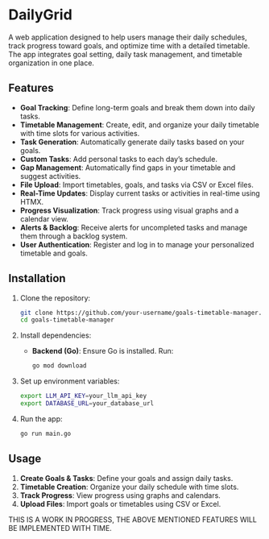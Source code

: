 

# DailyGrid

A web application designed to help users manage their daily schedules, track progress toward goals, and optimize time with a detailed timetable. The app integrates goal setting, daily task management, and timetable organization in one place.

## Features

- **Goal Tracking**: Define long-term goals and break them down into daily tasks.
- **Timetable Management**: Create, edit, and organize your daily timetable with time slots for various activities.
- **Task Generation**: Automatically generate daily tasks based on your goals.
- **Custom Tasks**: Add personal tasks to each day’s schedule.
- **Gap Management**: Automatically find gaps in your timetable and suggest activities.
- **File Upload**: Import timetables, goals, and tasks via CSV or Excel files.
- **Real-Time Updates**: Display current tasks or activities in real-time using HTMX.
- **Progress Visualization**: Track progress using visual graphs and a calendar view.
- **Alerts & Backlog**: Receive alerts for uncompleted tasks and manage them through a backlog system.
- **User Authentication**: Register and log in to manage your personalized timetable and goals.

## Installation

1. Clone the repository:

   ```bash
   git clone https://github.com/your-username/goals-timetable-manager.git
   cd goals-timetable-manager
   ```

2. Install dependencies:

   - **Backend (Go)**:
     Ensure Go is installed. Run:
     ```bash
     go mod download
     ```

3. Set up environment variables:
   ```bash
   export LLM_API_KEY=your_llm_api_key
   export DATABASE_URL=your_database_url
   ```

4. Run the app:
   ```bash
   go run main.go
   ```

## Usage

1. **Create Goals & Tasks**: Define your goals and assign daily tasks.
2. **Timetable Creation**: Organize your daily schedule with time slots.
3. **Track Progress**: View progress using graphs and calendars.
4. **Upload Files**: Import goals or timetables using CSV or Excel.

THIS IS A WORK IN PROGRESS, THE ABOVE MENTIONED FEATURES WILL BE IMPLEMENTED WITH TIME.
